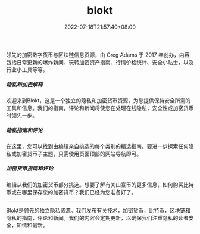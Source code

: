 ﻿---
weight: 
title: "blokt"
description: "领先的加密数字货币与区块链信息资源，由 Greg Adams 于 2017 年创办，内容包括日常更新的爆炸新闻、玩转加密资产指南、行情价格统计、安全小贴士，以及行业小工具等等"
date: 2022-07-18T21:57:40+08:00
lastmod: 2022-07-18T16:45:40+08:00
draft: false
authors: ["MineW"]
featuredImage: "blokt.jpg"
link: "https://blokt.com/"
tags: ["元宇宙资讯","blokt"]
categories: ["navigation"]
navigation: ["元宇宙资讯"]
lightgallery: true
toc: true
pinned: false
recommend: false
recommend1: false
---
领先的加密数字货币与区块链信息资源，由 Greg Adams 于 2017 年创办，内容包括日常更新的爆炸新闻、玩转加密资产指南、行情价格统计、安全小贴士，以及行业小工具等等。

##### 隐私和加密解释

欢迎来到Blokt，这是一个独立的隐私和加密货币资源，为您提供保持安全所需的工具和信息。我们的指南，评论和新闻将使您在处理在线隐私，安全性或加密货币时领先一步。

##### 隐私指南和评论

在这里，您可以找到由编辑亲自挑选的每个类别的精选指南。要进一步探索任何隐私或加密货币子主题，只需使用页面顶部的网站导航即可。

##### 加密货币指南和评论

编辑从我们的加密货币部分挑选。想要了解有关山寨币的更多信息，如何购买比特币或在哪里保存您的加密货币？我们已经为您准备好了。

---

Blokt是领先的独立隐私资源。我们发布有关技术，加密货币，比特币，区块链和隐私的指南，评论和新闻。我们的内容会定期更新，以确保我们注重隐私的读者安全，知情和最新。